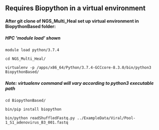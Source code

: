 ## Requires Biopython in a virtual environment
#### After git clone of NGS_Multi_Heal set up virtual environment in BiopythonBased folder:
##### HPC 'module load' shown

`module load python/3.7.4`

`cd NGS_Multi_Heal/`

`virtualenv -p /apps/x86_64/Python/3.7.4-GCCcore-8.3.0/bin/python3 BiopythonBased/`

##### Note: virtualenv command will vary according to python3 executable path

`cd BiopythonBased/`

`bin/pip install biopython`

`bin/python readShuffledFastq.py ../ExampleData/Viral/Pool-1_S1_adenovirus_B3_001.fastq`

